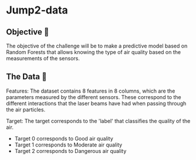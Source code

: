 # Jump2-data

## Objective 🥅

The objective of the challenge will be to make a predictive model based on Random Forests that allows knowing the type of air quality based on the measurements of the sensors.

## The Data 💾

Features: The dataset contains 8 features in 8 columns, which are the parameters measured by the different sensors. These correspond to the different interactions that the laser beams have had when passing through the air particles.

Target: The target corresponds to the 'label' that classifies the quality of the air.
- Target 0 corresponds to Good air quality 
- Target 1 corresponds to Moderate air quality
- Target 2 corresponds to Dangerous air quality

